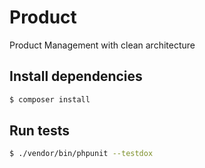 # Product

Product Management with clean architecture

## Install dependencies

```bash
$ composer install
```

## Run tests

```bash
$ ./vendor/bin/phpunit --testdox
```
